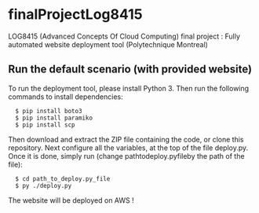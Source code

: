# finalProjectLog8415
LOG8415 (Advanced Concepts Of Cloud Computing) final project : Fully automated website deployment tool (Polytechnique Montreal)

## Run the default scenario (with provided website) 

To run the deployment tool, please install Python 3.  Then run the following commands to install dependencies:
```
  $ pip install boto3
  $ pip install paramiko
  $ pip install scp
```
Then download and extract the ZIP file containing the code,  or clone this repository. Next configure all the variables, at the top of the file deploy.py.  Once it is done, simply run (change pathtodeploy.pyfileby the path of the file):

```
  $ cd path_to_deploy.py_file
  $ py ./deploy.py

```

The website will be deployed on AWS !
